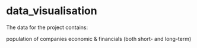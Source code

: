# data_visualisation


The data for the project contains:

population of companies
economic & financials (both short- and long-term)

